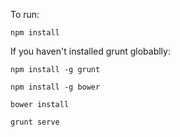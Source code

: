 To run:

`npm install`

If you haven't installed grunt globablly:

`npm install -g grunt`

`npm install -g bower`

`bower install`

`grunt serve`
